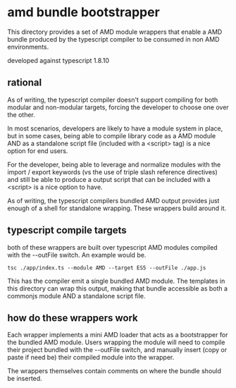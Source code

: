 # amd bundle bootstrapper

This directory provides a set of AMD module wrappers that enable a AMD bundle produced 
by the typescript compiler to be consumed in non AMD environments. 

developed against typescript 1.8.10

## rational

As of writing, the typescript compiler doesn't support compiling for both modular and non-modular targets, forcing
the developer to choose one over the other. 

In most scenarios, developers are likely to have a module system in place, but in some cases, 
being able to compile library code as a AMD module AND as a standalone script file (included with 
a &lt;script&gt; tag) is a nice option for end users. 

For the developer, being able to leverage and normalize modules with the import / export 
keywords (vs the use of triple slash reference directives) and still be able to produce a
output script that can be included with a &lt;script&gt; is a nice option to have. 

As of writing, the typescript compilers bundled AMD output provides just enough
of a shell for standalone wrapping. These wrappers build around it.

## typescript compile targets

both of these wrappers are built over typescript AMD modules compiled with the --outFile switch. An example
would be.

```
tsc ./app/index.ts --module AMD --target ES5 --outFile ./app.js
```
This has the compiler emit a single bundled AMD module. The templates in this directory can
wrap this output, making that bundle accessible as both a commonjs module AND a standalone 
script file.

## how do these wrappers work

Each wrapper implements a mini AMD loader that acts as a bootstrapper for the bundled 
AMD module. Users wrapping the module will need to compile their project bundled with
the --outFile switch, and manually insert (copy or paste if need be) their compiled module
into the wrapper.

The wrappers themselves contain comments on where the bundle should be inserted.
 




